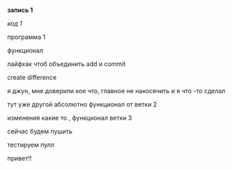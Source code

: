 **запись 1**

*код 1*

программа 1

функционал

лайфхак чтоб объединить add и commit

create difference

я джун, мне доверили кое что, главное не накосячить и я что -то сделал

тут уже другой абсолютно функционал от ветки 2

изменения какие то , функционал ветки 3

сейчас будем пушить

тестируем пулл

привет!!

